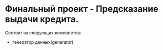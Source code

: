 # Финальный проект - Предсказание выдачи кредита.
Состоит из следующих компонетов:
- генератор данных(generator) 